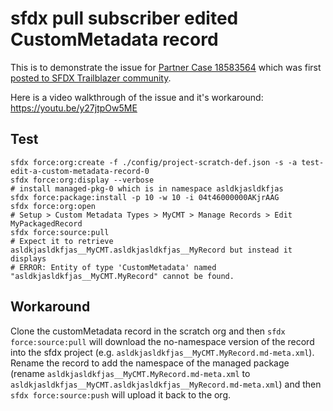 # sfdx pull subscriber edited CustomMetadata record

This is to demonstrate the issue for [Partner Case 18583564][1]
which was first [posted to SFDX Trailblazer community][2].

Here is a video walkthrough of the issue and it's workaround: https://youtu.be/y27jtpOw5ME

[1]: https://partners.salesforce.com/partnerCaseDetails?id=5000M00000jth6JQAQ
[2]: https://success.salesforce.com/0D53A00003TuBxk

## Test

```
sfdx force:org:create -f ./config/project-scratch-def.json -s -a test-edit-a-custom-metadata-record-0
sfdx force:org:display --verbose
# install managed-pkg-0 which is in namespace asldkjasldkfjas
sfdx force:package:install -p 10 -w 10 -i 04t46000000AKjrAAG
sfdx force:org:open
# Setup > Custom Metadata Types > MyCMT > Manage Records > Edit MyPackagedRecord
sfdx force:source:pull
# Expect it to retrieve asldkjasldkfjas__MyCMT.asldkjasldkfjas__MyRecord but instead it displays
# ERROR: Entity of type 'CustomMetadata' named "asldkjasldkfjas__MyCMT.MyRecord" cannot be found.
```

## Workaround

Clone the customMetadata record in the scratch org and then `sfdx force:source:pull` will download the no-namespace version of the record into the sfdx project (e.g. `asldkjasldkfjas__MyCMT.MyRecord.md-meta.xml`). Rename the record to add the namespace of the managed package (rename `asldkjasldkfjas__MyCMT.MyRecord.md-meta.xml` to `asldkjasldkfjas__MyCMT.asldkjasldkfjas__MyRecord.md-meta.xml`) and then `sfdx force:source:push` will upload it back to the org.
